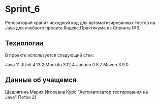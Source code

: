 # Sprint_6

Репозиторий хранит исходный код для автоматизированных тестов на Java для учебного проекта Яндекс.Практикума из Спринта №6.

## Технологии
В проекте используется следующий стек:

Java 11
JUnit 4.13.2
Mockito 3.12.4
Jacoco 0.8.7
Maven 3.9.0

## Данные об учащемся
Шевлягина Мария Игоревна 
Курс "Автоматизатор тестирования на Java"
Поток 21
